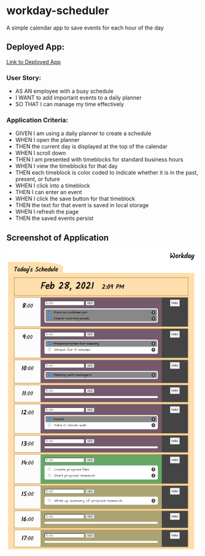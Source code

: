 # workday-scheduler
A simple calendar app to save events for each hour of the day

## Deployed App: 
[Link to Deployed App](https://marina-russ.github.io/msu-workday-scheduler/)

### User Story: 
* AS AN employee with a busy schedule
* I WANT to add important events to a daily planner
* SO THAT I can manage my time effectively

### Application Criteria:
* GIVEN I am using a daily planner to create a schedule
* WHEN I open the planner
* THEN the current day is displayed at the top of the calendar
* WHEN I scroll down
* THEN I am presented with timeblocks for standard business hours
* WHEN I view the timeblocks for that day
* THEN each timeblock is color coded to indicate whether it is in the past, present, or future
* WHEN I click into a timeblock
* THEN I can enter an event
* WHEN I click the save button for that timeblock
* THEN the text for that event is saved in local storage
* WHEN I refresh the page
* THEN the saved events persist

## Screenshot of Application
![Application Screenshot](assets/screenshot.png)
